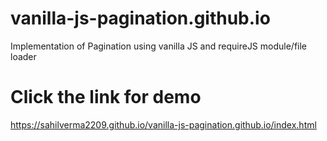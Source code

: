 # vanilla-js-pagination.github.io
Implementation of Pagination using vanilla JS and requireJS module/file loader

# Click the link for demo 
https://sahilverma2209.github.io/vanilla-js-pagination.github.io/index.html
